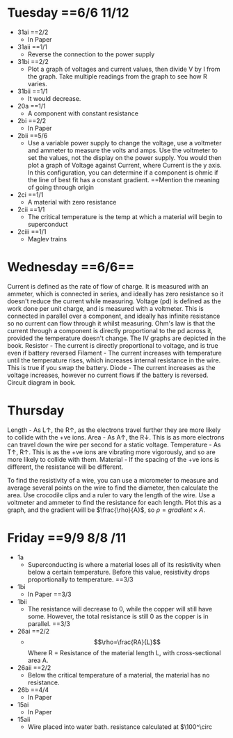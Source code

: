 # Tuesday ==6/6 11/12
- 31ai ==2/2
	- In Paper
- 31aii ==1/1
	- Reverse the connection to the power supply
- 31bi ==2/2
	- Plot a graph of voltages and current values, then divide V by I from the graph. Take multiple readings from the graph to see how R varies.
- 31bii ==1/1
	- It would decrease.
- 20a ==1/1
	- A component with constant resistance
- 2bi ==2/2
	- In Paper
- 2bii ==5/6
	- Use a variable power supply to change the voltage, use a voltmeter and ammeter to measure the volts and amps. Use the voltmeter to set the values, not the display on the power supply. You would then plot a graph of Voltage against Current, where Current is the y axis. In this configuration, you can determine if a component is ohmic if the line of best fit has a constant gradient. ==Mention the meaning of going through origin
- 2ci ==1/1
	- A material with zero resistance
- 2cii ==1/1
	- The critical temperature is the temp at which a material will begin to superconduct
- 2ciii ==1/1
	- Maglev trains

# Wednesday ==6/6==
Current is defined as the rate of flow of charge. It is measured with an ammeter, which is connected in series, and ideally has zero resistance so it doesn't reduce the current while measuring.
Voltage (pd) is defined as the work done per unit charge, and is measured with a voltmeter. This is connected in parallel over a component, and ideally has infinite resistance so no current can flow through it whilst measuring.
Ohm's law is that the current through a component is directly proportional to the pd across it, provided the temperature doesn't change.
The IV graphs are depicted in the book. 
Resistor - The current is directly proportional to voltage, and is true even if battery reversed
Filament - The current increases with temperature until the temperature rises, which increases internal resistance in the wire. This is true if you swap the battery.
Diode - The current increases as the voltage increases, however no current flows if the battery is reversed.
Circuit diagram in book.

# Thursday
Length - As L$\uparrow$, the R$\uparrow$, as the electrons travel further they are more likely to collide with the +ve ions.
Area - As A$\uparrow$, the R$\downarrow$. This is as more electrons can travel down the wire per second for a static voltage.
Temperature - As T$\uparrow$, R$\uparrow$. This is as the +ve ions are vibrating more vigorously, and so are more likely to collide with them.
Material - If the spacing of the +ve ions is different, the resistance will be different.

To find the resistivity of a wire, you can use a micrometer to measure and average several points on the wire to find the diameter, then calculate the area. Use crocodile clips and a ruler to vary the length of the wire. Use a voltmeter and ammeter to find the resistance for each length. Plot this as a graph, and the gradient will be $\frac{\rho}{A}$, so $\rho = gradient \times A$.

# Friday ==9/9 8/8 /11

- 1a
	- Superconducting is where a material loses all of its resistivity when below a certain temperature. Before this value, resistivity drops proportionally to temperature. ==3/3
- 1bi
	- In Paper ==3/3
- 1bii
	- The resistance will decrease to 0, while the copper will still have some. However, the total resistance is still 0 as the copper is in parallel. ==3/3
- 26ai ==2/2
	- $$\rho=\frac{RA}{L}$$Where R = Resistance of the material length L, with cross-sectional area A.
- 26aii ==2/2
	- Below the critical temperature of a material, the material has no resistance.
- 26b ==4/4
	- In Paper
- 15ai
	- In Paper
- 15aii
	- Wire placed into water bath. resistance calculated at $\100^\circ